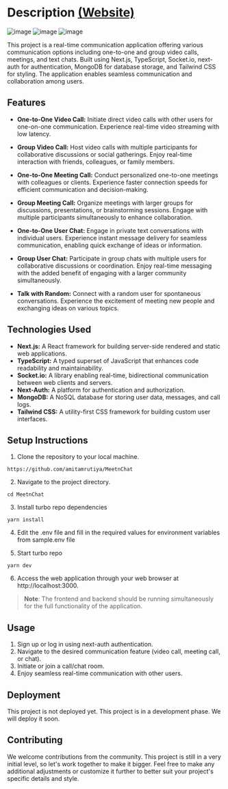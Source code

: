 # Description [(Website)](https://meetn-chat.vercel.app/)

![image](https://github.com/amitamrutiya2210/MeetnChat/assets/91112485/1da19f87-2ac0-4180-b1b8-85acd9904163)
![image](https://github.com/amitamrutiya2210/MeetnChat/assets/91112485/a371ca16-6976-4bfd-b81e-206f6b4f89b2)
![image](https://github.com/amitamrutiya2210/MeetnChat/assets/91112485/e7c39377-bec2-45ea-9a8e-7fcd6c14a23f)


This project is a real-time communication application offering various communication options including one-to-one and group video calls, meetings, and text chats. Built using Next.js, TypeScript, Socket.io, next-auth for authentication, MongoDB for database storage, and Tailwind CSS for styling. The application enables seamless communication and collaboration among users.

## Features

- **One-to-One Video Call:** Initiate direct video calls with other users for one-on-one communication. Experience real-time video streaming with low latency.

- **Group Video Call:** Host video calls with multiple participants for collaborative discussions or social gatherings. Enjoy real-time interaction with friends, colleagues, or family members.

- **One-to-One Meeting Call:** Conduct personalized one-to-one meetings with colleagues or clients. Experience faster connection speeds for efficient communication and decision-making.

- **Group Meeting Call:** Organize meetings with larger groups for discussions, presentations, or brainstorming sessions. Engage with multiple participants simultaneously to enhance collaboration.

- **One-to-One User Chat:** Engage in private text conversations with individual users. Experience instant message delivery for seamless communication, enabling quick exchange of ideas or information.

- **Group User Chat:** Participate in group chats with multiple users for collaborative discussions or coordination. Enjoy real-time messaging with the added benefit of engaging with a larger community simultaneously.

- **Talk with Random:** Connect with a random user for spontaneous conversations. Experience the excitement of meeting new people and exchanging ideas on various topics.


## Technologies Used

- **Next.js:** A React framework for building server-side rendered and static web applications.
- **TypeScript:** A typed superset of JavaScript that enhances code readability and maintainability.
- **Socket.io:** A library enabling real-time, bidirectional communication between web clients and servers.
- **Next-Auth:** A platform for authentication and authorization.
- **MongoDB:** A NoSQL database for storing user data, messages, and call logs.
- **Tailwind CSS:** A utility-first CSS framework for building custom user interfaces.

## Setup Instructions

1. Clone the repository to your local machine.
```
https://github.com/amitamrutiya/MeetnChat
```

2. Navigate to the project directory.
```
cd MeetnChat
```

3. Install turbo repo dependencies
```
yarn install
```

4. Edit the .env file and fill in the required values for environment variables from sample.env file

5. Start turbo repo
```
yarn dev
```

6. Access the web application through your web browser at http://localhost:3000.

> **Note**: The frontend and backend should be running simultaneously for the full functionality of the application.

## Usage
1. Sign up or log in using next-auth authentication.
2. Navigate to the desired communication feature (video call, meeting call, or chat).
3. Initiate or join a call/chat room.
4. Enjoy seamless real-time communication with other users.

## Deployment
This project is not deployed yet. This project is in a development phase. We will deploy it soon.

## Contributing
We welcome contributions from the community. This project is still in a very initial level, so let's work together to make it bigger. Feel free to make any additional adjustments or customize it further to better suit your project's specific details and style.
